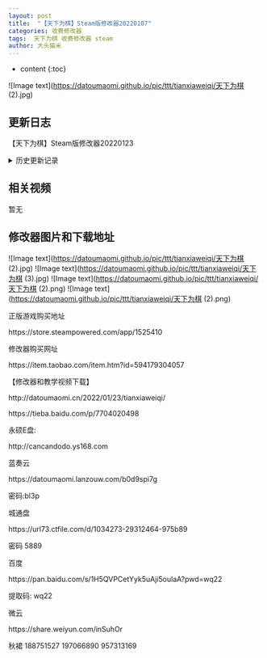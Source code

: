 ```yaml
---
layout: post
title:  "【天下为棋】Steam版修改器20220107"
categories: 收费修改器
tags:  天下为棋 收费修改器 steam
author: 大头猫米
---
```


* content
{:toc}

![Image text](https://datoumaomi.github.io/pic/ttt/tianxiaweiqi/天下为棋 (2).jpg)

##  更新日志

【天下为棋】Steam版修改器20220123




<details>
<summary>历史更新记录</summary>
【天下为棋】Steam版修改器20220123

</details>

## 相关视频
暂无

## 修改器图片和下载地址

![Image text](https://datoumaomi.github.io/pic/ttt/tianxiaweiqi/天下为棋 (2).jpg)
![Image text](https://datoumaomi.github.io/pic/ttt/tianxiaweiqi/天下为棋 (3).jpg)
![Image text](https://datoumaomi.github.io/pic/ttt/tianxiaweiqi/天下为棋 (2).png)
![Image text](https://datoumaomi.github.io/pic/ttt/tianxiaweiqi/天下为棋 (2).png)


<p>正版游戏购买地址</p>
https://store.steampowered.com/app/1525410
<p></p>
修改器购买网址
<p></p>
https://item.taobao.com/item.htm?id=594179304057
<p></p>
【修改器和教学视频下载】
<p></p>
http://datoumaomi.cn/2022/01/23/tianxiaweiqi/
<p></p>
https://tieba.baidu.com/p/7704020498
<p></p>
永硕E盘:
<p></p>
http://cancandodo.ys168.com
<p></p>
蓝奏云
<p></p>
https://datoumaomi.lanzouw.com/b0d9spi7g
<p></p>
密码:bl3p
<p></p>
城通盘
<p></p>
https://url73.ctfile.com/d/1034273-29312464-975b89
<p></p>
密码 5889
<p></p>
百度
<p></p>
https://pan.baidu.com/s/1H5QVPCetYyk5uAji5oulaA?pwd=wq22
<p></p>
提取码: wq22
<p></p>
微云
<p></p>
https://share.weiyun.com/inSuhOr
<p></p>
<p>秋裙 188751527 197066890 957313169</p>

